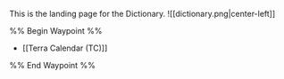 This is the landing page for the Dictionary.
![[dictionary.png|center-left]]

%% Begin Waypoint %%
- [[Terra Calendar (TC)]]

%% End Waypoint %%